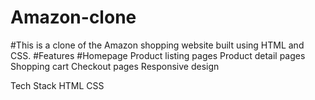 # Amazon-clone
#This is a clone of the Amazon shopping website built using HTML and CSS.
#Features 
#Homepage
Product listing pages
Product detail pages
Shopping cart
Checkout pages
Responsive design

Tech Stack
HTML
CSS
